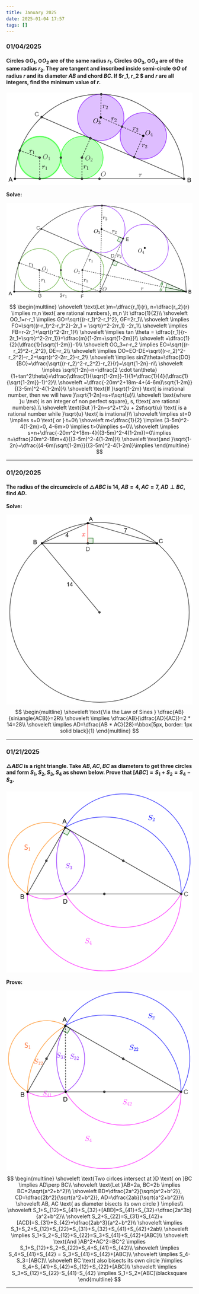 ```yaml
---
title: January 2025
date: 2025-01-04 17:57
tags: []
---
```


### 01/04/2025

#### Circles $\odot{O_1}, \odot{O_2}$ are of the same radius $r_1$. Circles $\odot{O_3}, \odot{O_4}$ are of the same radius $r_2$. They are tangent and inscribed inside semi-circle $\odot{O}$ of radius $r$ and its diameter $AB$ and chord $BC$. If $r_1, r_2 $ and $r$ are all integers, find the minimum value of $r$.

![image-20250104185143876](/assets/images/2025/image-20250104180430988.png)

**Solve:**

![image-20250104200809598](/assets/images/2025/image-20250104195848594.png)
$$
\begin{multline}
\shoveleft \text{Let }m=\dfrac{r_1}{r}, n=\dfrac{r_2}{r} \implies m,n \text{ are rational numbers}, m,n \lt \dfrac{1}{2}\\
\shoveleft OO_1=r-r_1 \implies GO=\sqrt{(r-r_1)^2-r_1^2}, GF=2r_1\\
\shoveleft \implies FO=\sqrt{(r-r_1)^2-r_1^2}-2r_1 = \sqrt{r^2-2rr_1} -2r_1\\
\shoveleft \implies FB=r-2r_1+\sqrt{r^2-2rr_1}\\
\shoveleft \implies tan \theta = \dfrac{r_1}{r-2r_1+\sqrt{r^2-2rr_1}}=\dfrac{m}{1-2m+\sqrt{1-2m}}\\
\shoveleft =\dfrac{1}{2}(\dfrac{1}{\sqrt{1-2m}}-1)\\
\shoveleft OO_3=r-r_2 \implies EO=\sqrt{(r-r_2)^2-r_2^2}, DE=r_2\\
\shoveleft \implies DO=EO-DE=\sqrt{(r-r_2)^2-r_2^2}-r_2=\sqrt{r^2-2rr_2}-r_2\\
\shoveleft \implies sin2\theta=\dfrac{DO}{BO}=\dfrac{\sqrt{(r-r_2)^2-r_2^2}-r_2}{r}=\sqrt{1-2n}-n\\
\shoveleft \implies \sqrt{1-2n}-n=\dfrac{2 \cdot tan\theta}{1+tan^2\theta}=\dfrac{\dfrac{1}{\sqrt{1-2m}}-1}{1+\dfrac{1}{4}(\dfrac{1}{\sqrt{1-2m}}-1)^2}\\
\shoveleft =\dfrac{-20m^2+18m-4+(4-6m)\sqrt{1-2m}}{(3-5m)^2-4(1-2m)}\\
\shoveleft \text{If }\sqrt{1-2m} \text{ is irrational number, then we will have }\sqrt{1-2n}=s+t\sqrt{u}\\
\shoveleft \text{where }u \text{ is an integer of non perfect square}, s, t\text{ are rational numbers}.\\
\shoveleft \text{But }1-2n=s^2+t^2u + 2st\sqrt{u} \text{ is a rational number while }\sqrt{u} \text{ is irrational}\\
\shoveleft \implies st=0 \implies s=0 \text{ or } t=0\\
\shoveleft m<\dfrac{1}{2} \implies (3-5m)^2-4(1-2m)>0, 4-6m>0 \implies t>0\implies s=0\\
\shoveleft \implies s=n+\dfrac{-20m^2+18m-4}{(3-5m)^2-4(1-2m)}=0\implies n=\dfrac{20m^2-18m+4}{(3-5m)^2-4(1-2m)}\\
\shoveleft \text{and }\sqrt{1-2n}=\dfrac{(4-6m)\sqrt{1-2m}}{(3-5m)^2-4(1-2m)}\implies
\end{multline}
$$

---

### 01/20/2025

#### The radius of the circumcircle of $\triangle{ABC}$ is $14$, $AB=4, AC=7, AD\perp BC$, find $AD$.

**Solve:**

![image-20250121044103088](/assets/images/2025/image-20250121044103088.png)
$$
\begin{multline}
\shoveleft \text{Via the Law of Sines } \dfrac{AB}{sin\angle{ACB}}=2R\\
\shoveleft \implies \dfrac{AB}{\dfrac{AD}{AC}}=2 * 14=28\\
\shoveleft \implies AD=\dfrac{AB * AC}{28}=\bbox[5px, border: 1px solid black]{1}
\end{multline}
$$

---

### 01/21/2025

#### $\triangle{ABC}$ is a right triangle. Take $AB,AC,BC$ as diameters to get three circles and form $S_1, S_2, S_3, S_4$ as shown below. Prove that $[ABC]=S_1+S_2=S_4-S_3$.

![image-20250121143433974](/assets/images/2025/image-20250121143433974.png)

**Prove:**

![image-20250121185442352](/assets/images/2025/image-20250121185442352.png)
$$
\begin{multline}
\shoveleft \text{Two cirlces intersect at }D \text{ on }BC \implies AD\perp BC\\
\shoveleft \text{Let }AB=2a, BC=2b \implies BC=2\sqrt{a^2+b^2}\\
\shoveleft BD=\dfrac{2a^2}{\sqrt{a^2+b^2}}, CD=\dfrac{2b^2}{\sqrt{a^2+b^2}}, AD=\dfrac{2ab}{\sqrt{a^2+b^2}}\\
\shoveleft AB, AC \text{ as diameter bisects its own circle } \implies\\
\shoveleft S_1+S_{12}=S_{41}+S_{32}+[ABD]=S_{41}+S_{32}+\dfrac{2a^3b}{a^2+b^2}\\
\shoveleft S_2+S_{22}=S_{31}+S_{42}+[ACD]=S_{31}+S_{42}+\dfrac{2ab^3}{a^2+b^2}\\
\shoveleft \implies S_1+S_2+S_{12}+S_{22}=S_{31}+S_{32}+S_{41}+S_{42}+2ab\\
\shoveleft \implies S_1+S_2+S_{12}+S_{22}=S_3+S_{41}+S_{42}+[ABC]\\
\shoveleft \text{And }AB^2+AC^2=BC^2 \implies S_1+S_{12}+S_2+S_{22}=S_4+S_{41}+S_{42}\\
\shoveleft \implies S_4+S_{41}+S_{42} = S_3+S_{41}+S_{42}+[ABC]\\
\shoveleft \implies S_4-S_3=[ABC]\\
\shoveleft BC \text{ also bisects its own circle }\implies S_4+S_{41}+S_{42}=S_{12}+S_{22}+[ABC]\\
\shoveleft \implies S_3=S_{12}+S_{22}-S_{41}-S_{42} \implies S_1+S_2=[ABC]\blacksquare
\end{multline}
$$

---
